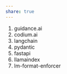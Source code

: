 ```yaml
---
share: true
---
```


1. guidance.ai
2. codium.ai
3. langchain
4. pydantic
5. fastapi
6. llamaindex
7. lm-format-enforcer